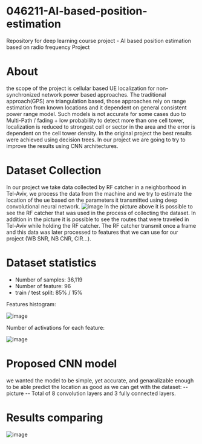 # 046211-AI-based-position-estimation
Repository for deep learning course project - AI based position estimation based on radio frequency Project

# About
the scope of the project is cellular based UE localization for non-synchronized network power based approaches. The traditional approach(GPS) are triangulation based, those approaches rely on range estimation from known locations and it dependent on general consistent power range model. Such models is not accurate for some cases duo to Multi-Path / fading + low probability to detect more than one cell tower, localization is reduced to strongest cell or sector in the area and the error is dependent on the cell tower density. In the original project the best results were achieved using decision trees. In our project we are going to try to improve the results using CNN architectures.

# Dataset Collection
In our project we take data collected by RF catcher in a neighborhood in Tel-Aviv, we process the data from the machine and we try to estimate the location of the ue based on the parameters it transmitted using deep convolutional neural network.
![image](https://github.com/avichayyy/-AI-based-position-estimation/assets/129785797/a4c77950-7548-44ab-893d-8cc779b01a39)
In the picture above it is possible to see the RF catcher that was used in the process of collecting the dataset. In addition in the picture it is possible to see the routes that were traveled in Tel-Aviv while holding the RF catcher. The RF catcher transmit once a frame and this data was later processed to features that we can use for our project (WB SNR, NB CNR, CIR…). 

# Dataset statistics 
* Number of samples: 36,119
* Number of feature: 96
* train / test split: 85% / 15%
  
Features histogram:

![image](https://github.com/avichayyy/-AI-based-position-estimation/assets/129785797/bdd48c5b-fe40-41de-907e-fa5b7d316b59)

Number of activations for each feature:

![image](https://github.com/avichayyy/-AI-based-position-estimation/assets/129785797/f535a118-aed2-4dbc-bbd6-82e550700b41)


# Proposed CNN model
we wanted the model to be simple, yet accurate, and genaralizable enough to be able predict the location as good as we can get with the dataset:
 -- picture --
 Total of 8 convolution layers and 3 fully connected layers.

 # Results comparing
 ![image](https://github.com/avichayyy/-AI-based-position-estimation/assets/129785797/2258e7a9-4ff4-4574-933b-37a371ac18d1)


